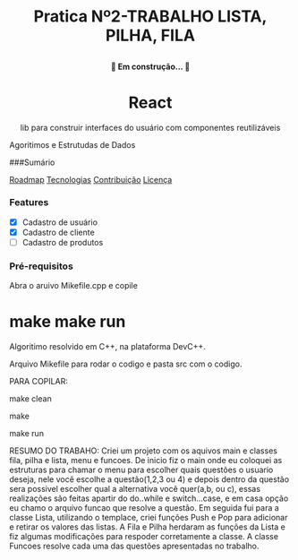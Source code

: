 <h1 align="center">Pratica Nº2-TRABALHO LISTA, PILHA, FILA</h1>

<h2 Neste trabalho teremos a implementação de quatro questões de algoritmos utilizando as estruturas de Lista Pilha e Fila. </h2>

<h4 align="center"> 
	🚧 Em construção...  🚧
</h4>

<h1 align="center">
    React</a>
</h1>
<p align="center"> lib para construir interfaces do usuário com componentes reutilizáveis</p>
Agoritimos e Estrutudas de Dados

###Sumário

 <a href="#Copilação"></a> 
 <a href="#Questão 1">Roadmap</a> 
 <a href="#Questão 2">Tecnologias</a> 
 <a href="#Questão 3">Contribuição</a> 
 <a href="#Questão 4">Licença</a> 

### Features

- [x] Cadastro de usuário
- [x] Cadastro de cliente
- [ ] Cadastro de produtos

### Pré-requisitos

Abra o aruivo Mikefile.cpp e copile
<h1>
    make
    make run	
</h1>


Algoritimo resolvido em C++, na plataforma DevC++.

Arquivo Mikefile para rodar o codigo e pasta src com o codigo.

PARA COPILAR:

make clean

make

make run


RESUMO DO TRABAHO: Criei um projeto com os aquivos main e classes fila, pilha e lista, menu e funcoes. De inicio fiz o main onde eu coloquei as estruturas para chamar o menu para escolher quais questões o usuario deseja, nele você escolhe a questão(1,2,3 ou 4) e depois dentro da questão sera possivel escolher qual a alternativa você quer(a,b, ou c), essas realizações são feitas apartir do do..while e switch...case, e em casa opção eu chamo o arquivo funcao que resolve a questão. Em seguida fui para a classe Lista, utilizando o templace, criei funções Push e Pop para adicionar e retirar os valores das listas. A Fila e Pilha herdaram as funções da Lista e fiz algumas modificações para respoder corretamente a classe. A classe Funcoes resolve cada uma das questões apresentadas no trabalho.
